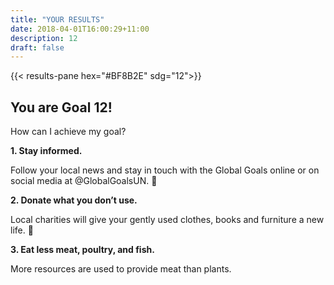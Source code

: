 ```yaml
---
title: "YOUR RESULTS"
date: 2018-04-01T16:00:29+11:00
description: 12
draft: false
---
```


{{< results-pane hex="#BF8B2E" sdg="12">}}

You are Goal 12!
---

How can I achieve my goal?

**1. Stay informed.** 

Follow your local news and stay in touch with the Global Goals online or on social media at @GlobalGoalsUN. 

**2. Donate what you don’t use.** 

Local charities will give your gently used clothes, books and furniture a new life. 

**3. Eat less meat, poultry, and fish.** 

More resources are used to provide meat than plants.

